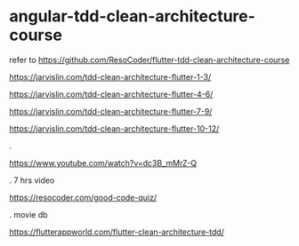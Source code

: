 # angular-tdd-clean-architecture-course

refer to https://github.com/ResoCoder/flutter-tdd-clean-architecture-course

https://jarvislin.com/tdd-clean-architecture-flutter-1-3/

https://jarvislin.com/tdd-clean-architecture-flutter-4-6/

https://jarvislin.com/tdd-clean-architecture-flutter-7-9/

https://jarvislin.com/tdd-clean-architecture-flutter-10-12/

.

https://www.youtube.com/watch?v=dc3B_mMrZ-Q

. 7 hrs video

https://resocoder.com/good-code-quiz/

. movie db

https://flutterappworld.com/flutter-clean-architecture-tdd/


